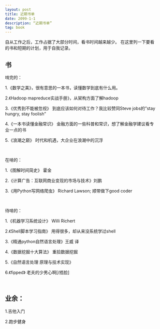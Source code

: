 ```yaml
---
layout: post
title: 近期书单
date: 2099-1-1
description: “近期书单”
tag: book
---   
```


自从工作之后，工作占据了大部分时间，看书时间越来越少。
在这里列一下要看的书和短期的计划，用于自我记录。


## 书

啃完的：

1.《数学之美》，很有意思的一本书，读懂数学到底有什么用。

2.《Hadoop mapreduce实战手册》，从架构方面了解hadoop

3.《优秀到不能被忽视》 到底应该如何对待工作？我比较赞同Steve jobs的”stay hungry, stay foolish”

4.《一本书读懂金融常识》 金融方面的一些科普和常识，想了解金融学建议看专业一点的书

5.《浪潮之巅》 时代和机遇，大企业在浪潮中的沉浮


<br/>

在啃的：

1.《图解时间简史》 霍金

2.《计算广告：互联网商业变现的市场与技术》刘鹏

3.《用Python写网络爬虫》 Richard Lawson; 顺带做下good coder

<br/>

待啃的：

1.《机器学习系统设计》 Willi Richert

2.《Shell脚本学习指南》 用得很多，却从来没系统学过shell

3.《精通python自然语言处理》王威 译

4.《数据挖掘十大算法》 重拾数据挖掘

5.《自然语言处理 原理与技术实现》

6.《fipped》 老夫的少男心啊[/捂脸]

<br/>

## 业余：


1.吉他入门

2.跑步健身


